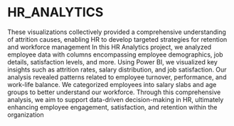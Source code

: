 # HR_ANALYTICS
These visualizations collectively provided a comprehensive understanding of attrition causes, enabling HR to develop targeted strategies for retention and workforce management
In this HR Analytics project, we analyzed employee data with columns encompassing employee demographics, job details, satisfaction levels, and more. Using Power BI, we visualized key insights such as attrition rates, salary distribution, and job satisfaction. Our analysis revealed patterns related to employee turnover, performance, and work-life balance. We categorized employees into salary slabs and age groups to better understand our workforce. Through this comprehensive analysis, we aim to support data-driven decision-making in HR, ultimately enhancing employee engagement, satisfaction, and retention within the organization
